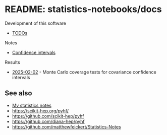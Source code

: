 # README: statistics-notebooks/docs

Development of this software

-   [TODOs](todos.md)

Notes

-   [Confidence intervals](confidence-intervals.md)

Results

-   [2025-02-02](results-2025-02-02.md) - Monte Carlo coverage tests for covariance confidence intervals

## See also

-   [My statistics notes](http://rreece.github.io/outline-of-philosophy/statistics.html)
-   <https://scikit-hep.org/pyhf/>
-   <https://github.com/scikit-hep/pyhf>
-   <https://github.com/diana-hep/pyhf>
-   <https://github.com/matthewfeickert/Statistics-Notes>

